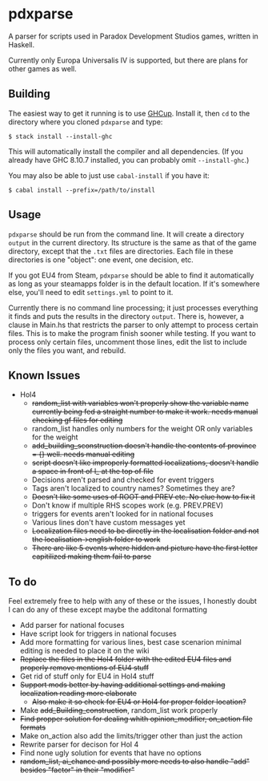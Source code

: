 # pdxparse
A parser for scripts used in Paradox Development Studios games, written in Haskell.

Currently only Europa Universalis IV is supported, but there are plans for
other games as well.

## Building

The easiest way to get it running is to use
[GHCup](https://www.haskell.org/ghcup/). Install it, then
`cd` to the directory where you cloned `pdxparse` and type:

    $ stack install --install-ghc

This will automatically install the compiler and all dependencies. (If you
already have GHC 8.10.7 installed, you can probably omit `--install-ghc`.)

You may also be able to just use `cabal-install` if you have it:

    $ cabal install --prefix=/path/to/install

## Usage

`pdxparse` should be run from the command line. It will create a directory
`output` in the current directory. Its structure is the same as that of the game
directory, except that the `.txt` files are directories. Each file in these
directories is one "object": one event, one decision, etc.

If you got EU4 from Steam, `pdxparse` should be able to find it automatically
as long as your steamapps folder is in the default location.  If it's somewhere
else, you'll need to edit `settings.yml` to point to it.

Currently there is no command line processing; it just processes everything it
finds and puts the results in the directory `output`. There is, however, a
clause in Main.hs that restricts the parser to only attempt to process certain
files. This is to make the program finish sooner while testing. If you want to
process only certain files, uncomment those lines, edit the list to include
only the files you want, and rebuild.

## Known Issues

* HoI4
    * ~~random_list with variables won't properly show the variable name currently being fed a straight number to make it work. needs manual checking gf files for editing~~
    * random_list handles only numbers for the weight OR only variables for the weight
    * ~~add_building_sconstruction doesn't handle the contents of province = {} well. needs manual editing~~
    * ~~script doesn't like improperly formatted localizations, doesn't handle a space in front of l_<language> at the top of file~~
    * Decisions aren't parsed and checked for event triggers
    * Tags aren't localized to country names? Sometimes they are?
    * ~~Doesn't like some uses of ROOT and PREV etc. No clue how to fix it~~
    * Don't know if multiple RHS scopes work (e.g. PREV.PREV)
    * triggers for events aren't looked for in national focuses
    * Various lines don't have custom messages yet
    * ~~Localization files need to be directly in the localisation folder and not the localisation->english folder to work~~
    * ~~There are like 5 events where hidden and picture have the first letter capitilized making them fail to parse~~

## To do
Feel extremely free to help with any of these or the issues, I honestly doubt I can do any of these except maybe the additonal formatting

* Add parser for national focuses
* Have script look for triggers in national focuses
* Add more formatting for various lines, best case scenarion minimal editing is needed to place it on the wiki
* ~~Replace the files in the HoI4 folder with the edited EU4 files and properly remove mentions of EU4 stuff~~
* Get rid of stuff only for EU4 in HoI4 stuff
* ~~Support mods better by having additional settings and making localization reading more elaborate~~
    * ~~Also make it so check for EU4 or HoI4 for proper folder location?~~
* Make ~~add_Building_construction~~, random_list work properly
* ~~Find propper solution for dealing whith opinion_modifier, on_action file formats~~
* Make on_action also add the limits/trigger other than just the action
* Rewrite parser for decison for HoI 4
* Find none ugly solution for events that have no options
*  ~~random_list, ~~ai_chance~~ and possibly more needs to also handle "add" besides "factor" in their "modifier"~~
